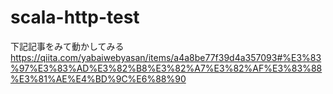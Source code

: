 # scala-http-test
下記記事をみて動かしてみる
https://qiita.com/yabaiwebyasan/items/a4a8be77f39d4a357093#%E3%83%97%E3%83%AD%E3%82%B8%E3%82%A7%E3%82%AF%E3%83%88%E3%81%AE%E4%BD%9C%E6%88%90